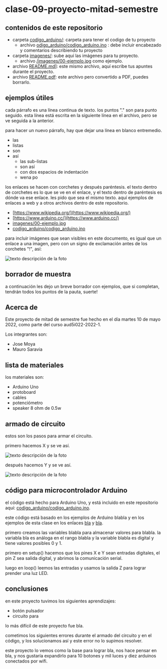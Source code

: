 # clase-09-proyecto-mitad-semestre

## contenidos de este repositorio

* carpeta [codigo_arduino/](codigo_arduino/): carpeta para tener el codigo de tu proyecto
  * archivo [odigo_arduino/codigo_arduino.ino](codigo_arduino/codigo_arduino.ino) : debe incluir encabezado y comentarios describiendo tu proyecto
* carpeta [imagenes/](imagenes/): sube aquí las imágenes para tu proyecto.
  * archivo [/imagenes/00-ejemplo.jpg](/imagenes/00-ejemplo.jpg) como ejemplo.
* archivo [README.md](README.md)]: este mismo archivo, aquí escribe tus apuntes durante el proyecto.
* archivo [README.pdf](README.pdf): este archivo pero convertido a PDF, puedes borrarlo.

## ejemplos útiles

cada párrafo es una línea continua de texto. los puntos "." son para punto seguido.
esta línea está escrita en la siguiente línea en el archivo, pero se ve seguida a la anterior.

para hacer un nuevo párrafo, hay que dejar una línea en blanco entremedio.

* las
* listas
* son
* así
  * las sub-listas
  * son así
  * con dos espacios de indentación
  * wena po

los enlaces se hacen con corchetes y después paréntesis. el texto dentro de corchetes es lo que se ve en el enlace, y el texto dentro de paréntesis es dónde va ese enlace. les pido que sea el mismo texto. aquí ejemplos de enlaces a web y a otros archivos dentro de este repositorio.

* [https://www.wikipedia.org/](https://www.wikipedia.org/)
* [https://www.arduino.cc/](https://www.arduino.cc/)
* [imagenes/00-ejemplo.jpg](imagenes/00-ejemplo.jpg)
* [codigo_arduino/codigo_arduino.ino](codigo_arduino/codigo_arduino.ino)

para incluir imágenes que sean visibles en este documento, es igual que un enlace a una imagen, pero con un signo de exclamación antes de los corchetes "!", así:

![texto descripción de la foto](imagenes/00-ejemplo.jpg)

## borrador de muestra

a continuación les dejo un breve borrador con ejemplos, que si completan, tendrán todos los puntos de la pauta, suerte!

## Acerca de

Este proyecto de mitad de semestre fue hecho en el día martes 10 de mayo 2022, como parte del curso  aud5i022-2022-1.

Los integrantes son: 
* Jose Moya
* Mauro Saravia

## lista de materiales

los materiales son:

* Arduino Uno
* protoboard
* cables
* potenciómetro
* speaker 8 ohm de 0.5w

## armado de circuito

estos son los pasos para armar el circuito.

primero hacemos X y se ve así.

![texto descripción de la foto](imagenes/00-ejemplo.jpg)

después hacemos Y y se ve así.

![texto descripción de la foto](imagenes/00-ejemplo.jpg)

## código para microcontrolador Arduino

el código está hecho para Arduino Uno, y está incluido en este repositorio aquí: [codigo_arduino/codigo_arduino.ino](codigo_arduino/codigo_arduino.ino).

este código está basado en los ejemplos de Arduino blabla y en los ejemplos de esta clase en los enlaces [bla](blabla) y [bla](blabla).

primero creamos las variables blabla para almacenar valores para blabla. la variabla bla es análoga en el rango blabla y la variable blabla es digital y tiene valores posibles 0 y 1.

primero en setup() hacemos que los pines X e Y sean entradas digitales, el pin Z sea salida digital, y abrimos la comunicación serial.

luego en loop() leemos las entradas y usamos la salida Z para lograr prender una luz LED.

## conclusiones

en este proyecto tuvimos los siguientes aprendizajes: 

* botón pulsador
* circuito para 

lo más difícil de este proyecto fue bla.

cometimos los siguientes errores durante el armado del circuito y en el código, y los solucionamos así y este error no lo supimos resolver.

este proyecto lo vemos como la base para lograr bla, nos hace pensar en bla, y nos gustaría expandirlo para 10 botones y mil luces y diez arduinos conectados por wifi.
